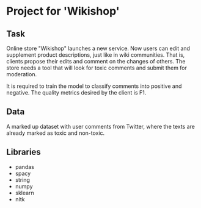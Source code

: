 # Project for 'Wikishop'

## Task
Online store "Wikishop" launches a new service. Now users can edit and supplement product descriptions, just like in wiki communities. That is, clients propose their edits and comment on the changes of others. The store needs a tool that will look for toxic comments and submit them for moderation.

It is required to train the model to classify comments into positive and negative. The quality metrics desired by the client is F1.

## Data
A marked up dataset with user comments from Twitter, where the texts are already marked as toxic and non-toxic.

## Libraries
- pandas
- spacy
- string
- numpy
- sklearn
- nltk
